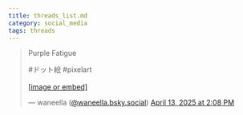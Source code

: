```yaml
---
title: threads_list.md
category: social_media
tags: threads
---
```



<blockquote class="bluesky-embed" data-bluesky-uri="at://did:plc:cz7v7uhcyt2kl3utcn6feaw6/app.bsky.feed.post/3lmpncgikfs2b" data-bluesky-cid="bafyreibqsl3c7nzq4i3zta7ckt5rss3nsxohcc2m5grnq3l3w56kilb3ly" data-bluesky-embed-color-mode="system"><p lang="en">Purple Fatigue

#ドット絵 #pixelart<br><br><a href="https://bsky.app/profile/did:plc:cz7v7uhcyt2kl3utcn6feaw6/post/3lmpncgikfs2b?ref_src=embed">[image or embed]</a></p>&mdash; waneella (<a href="https://bsky.app/profile/did:plc:cz7v7uhcyt2kl3utcn6feaw6?ref_src=embed">@waneella.bsky.social</a>) <a href="https://bsky.app/profile/did:plc:cz7v7uhcyt2kl3utcn6feaw6/post/3lmpncgikfs2b?ref_src=embed">April 13, 2025 at 2:08 PM</a></blockquote><script async src="https://embed.bsky.app/static/embed.js" charset="utf-8"></script>